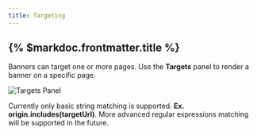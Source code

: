 ```yaml
---
title: Targeting 
---
```


## {% $markdoc.frontmatter.title %}

Banners can target one or more pages. Use the **Targets** panel to render a banner on a specific page.

![Targets Panel](/targets-panel.png)

Currently only basic string matching is supported. **Ex. origin.includes(targetUrl)**. More advanced regular expressions matching will be supported in the future.